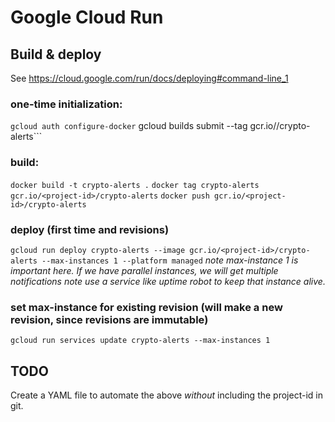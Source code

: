 # Google Cloud Run

## Build & deploy

See https://cloud.google.com/run/docs/deploying#command-line_1

### one-time initialization:
```gcloud auth configure-docker```
gcloud builds submit --tag gcr.io/<project-id>/crypto-alerts```

### build:
```docker build -t crypto-alerts .```
```docker tag crypto-alerts  gcr.io/<project-id>/crypto-alerts```
```docker push gcr.io/<project-id>/crypto-alerts```
  
### deploy (first time and revisions)
```gcloud run deploy crypto-alerts --image gcr.io/<project-id>/crypto-alerts --max-instances 1 --platform managed```
*note max-instance 1 is important here. If we have parallel instances, we will get multiple notifications*
*note use a service like uptime robot to keep that instance alive.*

### set max-instance for existing revision (will make a new revision, since revisions are immutable)
```gcloud run services update crypto-alerts --max-instances 1```

## TODO

Create a YAML file to automate the above *without* including the project-id in git.